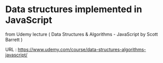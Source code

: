 # Data structures implemented in JavaScript

from Udemy lecture ( Data Structures & Algorithms - JavaScript by Scott Barrett )

URL : https://www.udemy.com/course/data-structures-algorithms-javascript/
